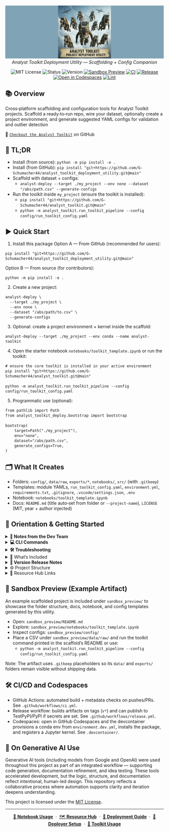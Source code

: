 <p align="center">
  <img src="logo_img/analyst_toolkit_deploy_banner.png" width="1000"/>
  <br>
  <em>Analyst Toolkit Deployment Utility — Scaffolding + Config Companion</em>
</p>

<p align="center">
  <img alt="MIT License" src="https://img.shields.io/badge/license-MIT-blue">
  <img alt="Status" src="https://img.shields.io/badge/status-active-brightgreen">
  <img alt="Version" src="https://img.shields.io/badge/version-v0.1.2-blueviolet">
  <a href="sandbox_preview/"><img alt="Sandbox Preview" src="https://img.shields.io/badge/artifact-sandbox__preview-blue"></a>
  <a href="https://github.com/G-Schumacher44/analyst_toolkit_deployment_utility/actions/workflows/ci.yml"><img alt="CI" src="https://github.com/G-Schumacher44/analyst_toolkit_deployment_utility/actions/workflows/ci.yml/badge.svg?branch=main"></a>
  <a href="https://github.com/G-Schumacher44/analyst_toolkit_deployment_utility/actions/workflows/release.yml"><img alt="Release" src="https://github.com/G-Schumacher44/analyst_toolkit_deployment_utility/actions/workflows/release.yml/badge.svg?branch=main"></a>
  <a href="https://github.com/codespaces/new/G-Schumacher44/analyst_toolkit_deployment_utAdded: Deployment bundle deploy_toolkit.zip with Makefile, templates, and bootstrap script.
Added: README TL;DR and Quick Start while preserving your skeleton layout.
Added: Consistent navigation footers across docs for quick navigation.
Added: .env.example with safe defaults; standardized env name to analyst-toolkit.
Changed: Fixed docs (image paths to repo_img, internal links, typos) and corrected code snippets.
Changed: README now links to deployment, usage, and config guides in tool_kit_resources/.
Removed: Tracked .env, .DS_Store, and large sample CSV to reduce repo bloat.
Infrastructure: .vscode/ added to .gitignore (keep local settings); kept deployment zip in-repo.ility?quickstart=1"><img alt="Open in Codespaces" src="https://github.com/codespaces/badge.svg"></a>
  <a href="https://github.com/G-Schumacher44/analyst_toolkit_deployment_utility/actions/workflows/lint.yml"><img alt="Lint" src="https://github.com/G-Schumacher44/analyst_toolkit_deployment_utility/actions/workflows/lint.yml/badge.svg?branch=main"></a>
</p>

## 📚 Overview

Cross‑platform scaffolding and configuration tools for Analyst Toolkit projects.
Scaffold a ready‑to‑run repo, wire your dataset, optionally create a project environment,
and generate suggested YAML configs for validation and outlier detection 

👀 [`Checkout the Analyst Toolkit`](https://github.com/G-Schumacher44/analyst_toolkit) on GitHub

## 📌 TL;DR

- Install (from source): `python -m pip install -e .`
- Install (from GitHub): `pip install "git+https://github.com/G-Schumacher44/analyst_toolkit_deployment_utility.git@main"`
- Scaffold with dataset + configs:
  - `analyst-deploy --target ./my_project --env none --dataset "/abs/path.csv" --generate-configs`
- Run the toolkit inside `my_project` (ensure the toolkit is installed):
  - `pip install "git+https://github.com/G-Schumacher44/analyst_toolkit.git@main"`
  - `python -m analyst_toolkit.run_toolkit_pipeline --config config/run_toolkit_config.yaml`

## ▶️ Quick Start

1) Install this package
Option A — From GitHub (recommended for users):
```
pip install "git+https://github.com/G-Schumacher44/analyst_toolkit_deployment_utility.git@main"
```
Option B — From source (for contributors):
```
python -m pip install -e .
```
2) Create a new project:
```
analyst-deploy \
  --target ./my_project \
  --env none \
  --dataset "/abs/path/to.csv" \
  --generate-configs
```
3) Optional: create a project environment + kernel inside the scaffold:
```
analyst-deploy --target ./my_project --env conda --name analyst-toolkit
```
4) Open the starter notebook `notebooks/toolkit_template.ipynb` or run the toolkit:
```
# ensure the core toolkit is installed in your active environment
pip install "git+https://github.com/G-Schumacher44/analyst_toolkit.git@main"

python -m analyst_toolkit.run_toolkit_pipeline --config config/run_toolkit_config.yaml
```

5) Programmatic use (optional):
```
from pathlib import Path
from analyst_toolkit_deploy.bootstrap import bootstrap

bootstrap(
    target=Path("./my_project"),
    env="none",
    dataset="/abs/path.csv",
    generate_configs=True,
)
```

## 🗂️ What It Creates

- Folders: `config/`, `data/raw`, `exports/*`, `notebooks/`, `src/` (with `.gitkeep`)
- Templates: module YAMLs, `run_toolkit_config.yaml`, `environment.yml`, `requirements.txt`, `.gitignore`, `.vscode/settings.json`, `.env`
- Notebook: `notebooks/toolkit_template.ipynb`
- Docs: `README.md` (title auto‑set from folder or `--project-name`), `LICENSE` (MIT, year + author injected)


## 🧭 Orientation & Getting Started

<details>
<summary><strong>🧠 Notes from the Dev Team</strong></summary>

I built this deployment utility to solve the first, most tedious problem in any analysis: setting up the project. Before you can even start exploring your data, you're stuck creating folders, managing environments, and writing boilerplate configuration.

This tool automates all of that. In one command, it creates a clean, repeatable workspace, safely handles your dataset, and even gives you smart starting configurations. It's designed to get you from a raw CSV to a fully functional ETL pipeline in seconds.

The goal is simple: let you spend less time on setup and more time doing what matters—finding the stories in your data that drive action.

</details>

<details>
<summary><strong>💻 CLI Commands</strong></summary>


- `analyst-deploy`: scaffold project, wire dataset, optional env/kernel, optional config generation
- `analyst-infer-configs`: generate suggested YAMLs from a CSV
- `python -m analyst_toolkit_deploy`: module entry

Common flags:
- `--target`: project directory to create/populate
- `--dataset`: `auto` | `prompt` | `/path/to.csv`
- `--ingest`: `copy` (default) | `move` | `none`
- `--env`: `none` (default) | `conda` | `venv`
- `--generate-configs`: write suggested YAMLs under `config/generated/`
- `--project-name`: README title; otherwise derived from folder name

</details>

<details>
<summary><strong>🛠 Troubleshooting</strong></summary>

- CLI not found on PATH: use the module form as an alternative:
  - `python -m analyst_toolkit_deploy --help`
- Toolkit not installed when using your existing env (no project env):
  - `pip install "git+https://github.com/G-Schumacher44/analyst_toolkit.git@main"`
- Dataset wiring skipped or wrong file:
  - Prefer absolute CSV paths, or place exactly one CSV in `data/raw/` and use `--dataset auto`.
  - Control ingestion with `--ingest copy|move|none` (default: copy). `none` keeps an absolute path in the config.
- Config suggestions didn’t generate:
  - Ensure `pipeline_entry_path` is set in `config/run_toolkit_config.yaml`, or pass `--input` to `analyst-infer-configs`.
- Jupyter kernel not visible after env creation:
  - Re-run: `python -m ipykernel install --user --name analyst-toolkit --display-name "Python (analyst-toolkit)"` (or conda run equivalent).
- Windows path quirks:
  - Use double quotes around paths; prefer forward slashes or raw strings when scripting.
- Conda/env creation is explicit:
  - Pass `--env conda` or `--env venv` to create a project env; default is `--env none`.

</details>

<details>
<summary>📐 What’s Included</summary>

- CLI: `analyst-deploy`, `analyst-infer-configs`, and `python -m analyst_toolkit_deploy`.
- Templates: per-module YAMLs + `run_toolkit_config.yaml`.
- Notebook: `notebooks/toolkit_template.ipynb` for guided runs.
- Env files: `environment.yml`, `requirements.txt`.
- VS Code: `.vscode/settings.json` (formatting, linting, extraPaths).
- Docs: `resource_hub/` with usage, config, notebook, and deployment guides.

</details>

<details>
<summary><strong>🫆 Version Release Notes</strong></summary>

- v0.1.1
  - Package data: ensure `templates/**` included in wheels; fix Hatch config
  - CLI/runtime: correct venv ipykernel registration (separate kernel name/display)
  - Docs: update repo URLs to `deployment_utility`; fix template README links/stray tag
  - QA: validated build artifacts, metadata, CLI help, and scaffold smoke

- v0.1.0
  - Initial Python-native bootstrap + Typer CLI.
  - Deterministic Resource Hub scaffolding.
  - Dataset wiring + config inference (`config/generated/`).

</details>

<details>
<summary>⚙️ Project Structure</summary>

```
analyst_toolkit_deployment_utility/
├── src/
│   └── analyst_toolkit_deploy/
│       ├── __init__.py
│       ├── __main__.py
│       ├── cli.py                  # Typer CLI
│       ├── bootstrap.py            # Python-native bootstrap
│       ├── infer_configs.py        # CSV → YAML suggestions
│       ├── utils.py
│       └── templates/
│           ├── config/*.yaml       # Scaffolded YAML templates
│           ├── resource_hub/*.md   # Docs copied into projects
│           ├── .vscode/settings.json
│           ├── environment.yml, requirements.txt, .env.template
│           └── toolkit_template.ipynb
├── resource_hub/*.md               # Repo-level docs
├── README.md, LICENSE, pyproject.toml
└── environment.dev.yml             # Dev env for contributors
```

</details>

<details>

<summary>📎 Resource Hub Links</summary>

Additional resources for the [`Analyst Toolkit`](https://github.com/G-Schumacher44/analyst_toolkit) and this deploy utility are provided under [`resource_hub/`](resource_hub/):

- 🔧 [`Deploy Setup Guide`](resource_hub/deployment_setup_guide.md)
- 📘 [`Toolkit README/Usage`](resource_hub/toolkit_readme.md)
- ⚙️ [`Config Guide`](resource_hub/toolkit_config_guide.md)
- 📓 [`Notebook Guide`](resource_hub/notebook_usage_guide.md)
- 🚀 [`Deployment Guide`](resource_hub/deployment_guide.md)
- 🗺️ [`Resource Hub`](resource_hub/resource_hub.md)



</details>

## 📸 Sandbox Preview (Example Artifact)

An example scaffolded project is included under `sandbox_preview/` to showcase the folder structure, docs, notebook, and config templates generated by this utility.

- Open: `sandbox_preview/README.md`
- Explore: `sandbox_preview/notebooks/toolkit_template.ipynb`
- Inspect configs: `sandbox_preview/config/`
- Place a CSV under `sandbox_preview/data/raw/` and run the toolkit command printed in the scaffold’s README or use:
  - `python -m analyst_toolkit.run_toolkit_pipeline --config config/run_toolkit_config.yaml`

Note: The artifact uses `.gitkeep` placeholders so its `data/` and `exports/` folders remain visible without shipping data.

## 🛠 CI/CD and Codespaces

- GitHub Actions: automated build + metadata checks on pushes/PRs. See `.github/workflows/ci.yml`.
- Release workflow: builds artifacts on tags (`v*`) and can publish to TestPyPI/PyPI if secrets are set. See `.github/workflows/release.yml`.
- Codespaces: open in GitHub Codespaces and the devcontainer provisions a conda env from `environment.dev.yml`, installs the package, and registers a Jupyter kernel. See `.devcontainer/`.

## 🤝 On Generative AI Use

Generative AI tools (including models from Google and OpenAI) were used throughout this project as part of an integrated workflow — supporting code generation, documentation refinement, and idea testing. These tools accelerated development, but the logic, structure, and documentation reflect intentional, human-led design. This repository reflects a collaborative process where automation supports clarity and iteration deepens understanding.


This project is licensed under the [MIT License](LICENSE).</file>

---

<p align="center">
  <a href="resource_hub/notebook_usage_guide.md">📓 <b>Notebook Usage</b></a>
  &nbsp;·&nbsp;
  <a href="resource_hub/resource_hub.md">🗺️ <b>Resource Hub</b></a>
  &nbsp;·&nbsp;
  <a href="resource_hub/deployment_guide.md">🚀 <b>Deployment Guide</b></a>
  &nbsp;·&nbsp;
  <a href="resource_hub/deployment_setup_guide.md">📘 <b>Deployer Setup</b></a>
  &nbsp;·&nbsp;
  <a href="resource_hub/toolkit_readme.md">📘 <b>Toolkit Usage</b></a>
</p>
